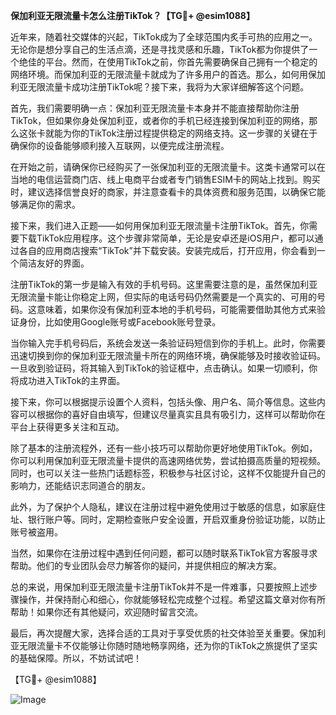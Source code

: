 **保加利亚无限流量卡怎么注册TikTok？【TG💪+ @esim1088】**

近年来，随着社交媒体的兴起，TikTok成为了全球范围内炙手可热的应用之一。无论你是想分享自己的生活点滴，还是寻找灵感和乐趣，TikTok都为你提供了一个绝佳的平台。然而，在使用TikTok之前，你首先需要确保自己拥有一个稳定的网络环境。而保加利亚的无限流量卡就成为了许多用户的首选。那么，如何用保加利亚无限流量卡成功注册TikTok呢？接下来，我将为大家详细解答这个问题。

首先，我们需要明确一点：保加利亚无限流量卡本身并不能直接帮助你注册TikTok，但如果你身处保加利亚，或者你的手机已经连接到保加利亚的网络，那么这张卡就能为你的TikTok注册过程提供稳定的网络支持。这一步骤的关键在于确保你的设备能够顺利接入互联网，以便完成注册流程。

在开始之前，请确保你已经购买了一张保加利亚的无限流量卡。这类卡通常可以在当地的电信运营商门店、线上电商平台或者专门销售ESIM卡的网站上找到。购买时，建议选择信誉良好的商家，并注意查看卡的具体资费和服务范围，以确保它能够满足你的需求。

接下来，我们进入正题——如何用保加利亚无限流量卡注册TikTok。首先，你需要下载TikTok应用程序。这个步骤非常简单，无论是安卓还是iOS用户，都可以通过各自的应用商店搜索“TikTok”并下载安装。安装完成后，打开应用，你会看到一个简洁友好的界面。

注册TikTok的第一步是输入有效的手机号码。这里需要注意的是，虽然保加利亚无限流量卡能让你稳定上网，但实际的电话号码仍然需要是一个真实的、可用的号码。这意味着，如果你没有保加利亚本地的手机号码，可能需要借助其他方式来验证身份，比如使用Google账号或Facebook账号登录。

当你输入完手机号码后，系统会发送一条验证码短信到你的手机上。此时，你需要迅速切换到你的保加利亚无限流量卡所在的网络环境，确保能够及时接收验证码。一旦收到验证码，将其输入到TikTok的验证框中，点击确认。如果一切顺利，你将成功进入TikTok的主界面。

接下来，你可以根据提示设置个人资料，包括头像、用户名、简介等信息。这些内容可以根据你的喜好自由填写，但建议尽量真实且具有吸引力，这样可以帮助你在平台上获得更多关注和互动。

除了基本的注册流程外，还有一些小技巧可以帮助你更好地使用TikTok。例如，你可以利用保加利亚无限流量卡提供的高速网络优势，尝试拍摄高质量的短视频。同时，也可以关注一些热门话题标签，积极参与社区讨论，这样不仅能提升自己的影响力，还能结识志同道合的朋友。

此外，为了保护个人隐私，建议在注册过程中避免使用过于敏感的信息，如家庭住址、银行账户等。同时，定期检查账户安全设置，开启双重身份验证功能，以防止账号被盗用。

当然，如果你在注册过程中遇到任何问题，都可以随时联系TikTok官方客服寻求帮助。他们的专业团队会尽力解答你的疑问，并提供相应的解决方案。

总的来说，用保加利亚无限流量卡注册TikTok并不是一件难事，只要按照上述步骤操作，并保持耐心和细心，你就能够轻松完成整个过程。希望这篇文章对你有所帮助！如果你还有其他疑问，欢迎随时留言交流。

最后，再次提醒大家，选择合适的工具对于享受优质的社交体验至关重要。保加利亚无限流量卡不仅能够让你随时随地畅享网络，还为你的TikTok之旅提供了坚实的基础保障。所以，不妨试试吧！

【TG💪+ @esim1088】

![Image](https://i.postimg.cc/4NQfJmqS/Snipaste-2025-05-13-00-14-12.png)